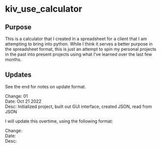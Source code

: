 # kiv_use_calculator

## Purpose
This is a calculator that I created in a spreadsheet for a client that I am attempting to bring into python. While I think it serves a better purpose in the spreadsheet format, this is just an attempt to spin my personal projects in the past into present projects using what I've learned over the last few months.

## Updates
See the end for notes on update format.

Change: 01  
Date: Oct 21 2022  
Desc: Initialized project, built out GUI interface, created JSON, read from JSON  

I will update this overtime, using the following format:

Change: <Change Number>  
Date: <Date>  
Desc: <Brief overview of what and why>  
